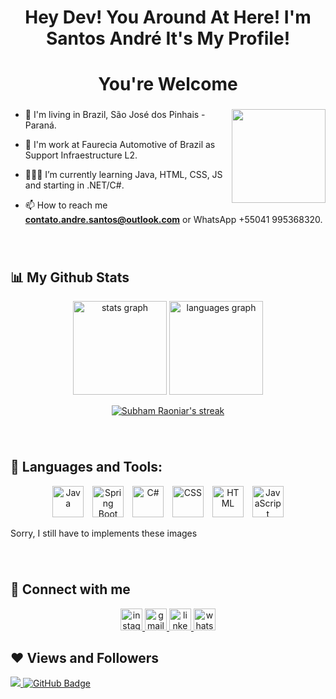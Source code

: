   <h1 align="center">Hey Dev! You Around At Here! I'm Santos André It's My Profile! </h1>
  <h1 align="center">You're Welcome</h1>
  
  ###
  
  <img align="right" height="150"  src="https://www.fabiosilvalima.net/wp-content/uploads/2017/04/fabiosilvalima-notfound.gif"  />
  
  ###
  
  - 📍 I'm living in Brazil, São José dos Pinhais - Paraná.
  
  - 💼 I'm work at Faurecia Automotive of Brazil as Support Infraestructure L2.
  
  - 👨🏻‍💻 I’m currently learning Java, HTML, CSS, JS and starting in .NET/C#.
  
  - 📫 How to reach me **contato.andre.santos@outlook.com** or WhatsApp +55041 995368320.
  
  ###
  
  <br clear="both">
  
  ## 📊 My Github Stats
  
  <div align="center">
    <img src="https://github-readme-stats.vercel.app/api?hide_title=false&hide_rank=false&show_icons=true&include_all_commits=false&count_private=true&disable_animations=false&theme=algolia&locale=en&hide_border=false&username=andrefeh" height="150" alt="stats graph"  />
    <img src="https://github-readme-stats.vercel.app/api/top-langs?locale=en&hide_title=false&layout=compact&card_width=320&langs_count=10&theme=algolia&hide_border=false&username=andrefeh" height="150" alt="languages graph"  />
  </div>
  
  <p align="center">
      <a href="https://github.com/andrefeh/github-readme-streak-stats">
          <img title="🔥 Get streak stats for your profile at git.io/streak-stats" alt="Subham Raoniar's streak" src="https://github-readme-streak-stats.herokuapp.com/?user=andrefeh&theme=black-ice&hide_border=false&stroke=0000&background=060A0CD0"/>
      </a>
  </p>
  
  ###
  
  <br clear="both">
  
  ## 🚀 Languages and Tools:

<div align="center">
  <img src="https://codingmstr.com/img/category/11627411349.jpeg" alt="Java" height="50" style="margin-right:10px;">
  <img src="https://res.cloudinary.com/startup-grind/image/upload/c_fill,dpr_2.0,f_auto,g_center,h_1080,q_100,w_1080/v1/gcs/platform-data-dsc/events/spring-boot-1_5zDxm9B.jpg" alt="Spring Boot" height="50" style="margin-right:10px;">
  <img src="https://res.cloudinary.com/startup-grind/image/upload/c_fill,dpr_2.0,f_auto,g_center,h_1080,q_100,w_1080/v1/gcs/platform-data-dsc/events/spring-boot-1_5zDxm9B.jpg" alt="C#" height="50" style="margin-right:10px;">
  <img src="https://th.bing.com/th/id/R.f462ea39ee7a688a9c46faa2d230907a?rik=gdVJOgOfym%2fv6Q&riu=http%3a%2f%2fwww.goldenapplewebdesign.com%2fwp-content%2fuploads%2f2011%2f07%2fcss3.jpg&ehk=XJePj%2bDwQf5elnrVTK24c%2fQvyJoDOV7RiybsjKJ7rso%3d&risl=&pid=ImgRaw&r=0" alt="CSS" height="50" style="margin-right:10px;">
  <img src="https://th.bing.com/th/id/OIP.3J7E6m_vASXmBc0rTUcL_gHaHa?w=500&h=500&rs=1&pid=ImgDetMain" alt="HTML" height="50" style="margin-right:10px;">
  <img src="https://homemadegarbage.com/wp/wp-content/uploads/2017/10/js-logo.png" alt="JavaScript" height="50">
</div>

<p> Sorry, I still have to implements these images </p>

###
  
  <br clear="both">
  
  
  ## 📲 Connect with me 
  
  <div align="center">
    <a href="https://www.instagram.com/andrefehsan/" target="_blank">
      <img src="https://img.shields.io/static/v1?message=Instagram&logo=instagram&label=&color=E4405F&logoColor=white&labelColor=&style=for-the-badge" height="35" alt="instagram logo"  />
    <a href="mailto:contato.andre.santos@outlook.com">
      <img src="https://img.shields.io/static/v1?message=Gmail&logo=gmail&label=&color=D14836&logoColor=white&labelColor=&style=for-the-badge" height="35" alt="gmail logo"  />
    <a href="https://www.linkedin.com/in/andr%C3%A9-felipe-santos-007367157/" target="_blank">
      <img src="https://img.shields.io/static/v1?message=LinkedIn&logo=linkedin&label=&color=0077B5&logoColor=white&labelColor=&style=for-the-badge" height="35" alt="linkedin logo"  />
    </a>
    <a href="https://api.whatsapp.com/send?phone=5541995368320&text=Ol%C3%A1%2C%20Vi%20o%20seu%20GitHub..." target="_blank">
      <img src="https://img.shields.io/static/v1?message=Whatsapp&logo=whatsapp&label=&color=25D366&logoColor=white&labelColor=&style=for-the-badge" height="35" alt="whatsapp logo"  />
    </a>
  </div>
  
  ###
  
  ## ❤ Views and Followers
  <a href="https://github.com/AndreFeh/github-profile-views-counter" >
      <img src="https://komarev.com/ghpvc/?username=andrefeh" >
  </a>
  <a  href="https://github.com/andrefeh?tab=followers"><img src="https://img.shields.io/github/followers/andrefeh?label=Followers&style=social" alt="GitHub Badge"></a>
